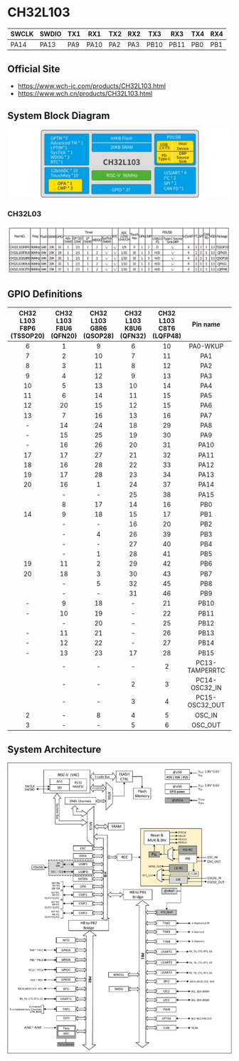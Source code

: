 # CH32L103

| SWCLK | SWDIO | TX1 | RX1  | TX2 | RX2 | TX3  | RX3  | TX4  | RX4  |
|-------|-------|-----|------|-----|-----|------|------|------|------|
| PA14  | PA13  | PA9 | PA10 | PA2 | PA3 | PB10 | PB11 | PB0  | PB1  |

## Official Site
- https://www.wch-ic.com/products/CH32L103.html
- https://www.wch.cn/products/CH32L103.html

## System Block Diagram
<img src="image/system_CH32L103.png" />

### CH32L03
<img src="image/product_CH32L103.jpg" />

## GPIO Definitions
<table>
    <thead>
        <tr>
            <th>CH32<br>L103<br>F8P6<br>(TSSOP20)</th>
            <th>CH32<br>L103<br>F8U6<br>(QFN20)</th>
            <th>CH32<br>L103<br>G8R6<br>(QSOP28)</th>
            <th>CH32<br>L103<br>K8U6<br>(QFN32)</th>
            <th>CH32<br>L103<br>C8T6<br>(LQFP48)</th>
            <th>Pin name</th>
            <th>Pin type</th>
            <th>I/O<br>structure</th>
            <th>Main function<br>(after reset)</th>
            <th>Note</th>
       </tr>
   </thead>
    <tbody align="center">
        <tr>
            <td>6</td>
            <td>1</td>
            <td>9</td>
            <td>6</td>
            <td>10</td>
            <td>PA0-WKUP</td>
            <td>I/O/A</td>
            <td>-</td>
            <td>PA0</td>
            <td></td>
       </tr>
        <tr>
            <td>7</td>
            <td>2</td>
            <td>10</td>
            <td>7</td>
            <td>11</td>
            <td>PA1</td>
            <td>I/O/A</td>
            <td>-</td>
            <td>PA1</td>
            <td></td>
       </tr>
        <tr>
            <td>8</td>
            <td>3</td>
            <td>11</td>
            <td>8</td>
            <td>12</td>
            <td>PA2</td>
            <td>I/O/A</td>
            <td>-</td>
            <td>PA2</td>
            <td>TX2</td>
       </tr>
        <tr>
            <td>9</td>
            <td>4</td>
            <td>12</td>
            <td>9</td>
            <td>13</td>
            <td>PA3</td>
            <td>I/O/A</td>
            <td>-</td>
            <td>PA3</td>
            <td>RX2</td>
       </tr>
        <tr>
            <td>10</td>
            <td>5</td>
            <td>13</td>
            <td>10</td>
            <td>14</td>
            <td>PA4</td>
            <td>I/O/A</td>
            <td>-</td>
            <td>PA4</td>
            <td></td>
       </tr>
        <tr>
            <td>11</td>
            <td>6</td>
            <td>14</td>
            <td>11</td>
            <td>15</td>
            <td>PA5</td>
            <td>I/O/A</td>
            <td>-</td>
            <td>PA5</td>
            <td></td>
       </tr>
        <tr>
            <td>12</td>
            <td>20</td>
            <td>15</td>
            <td>12</td>
            <td>15</td>
            <td>PA6</td>
            <td>I/O/A</td>
            <td>-</td>
            <td>PA6</td>
            <td></td>
       </tr>
        <tr>
            <td>13</td>
            <td>7</td>
            <td>16</td>
            <td>13</td>
            <td>16</td>
            <td>PA7</td>
            <td>I/O/A</td>
            <td>-</td>
            <td>PA7</td>
            <td></td>
       </tr>
        <tr>
            <td>-</td>
            <td>14</td>
            <td>24</td>
            <td>18</td>
            <td>29</td>
            <td>PA8</td>
            <td>I/O</td>
            <td>FT</td>
            <td>PA8</td>
            <td></td>
       </tr>
        <tr>
            <td>-</td>
            <td>15</td>
            <td>25</td>
            <td>19</td>
            <td>30</td>
            <td>PA9</td>
            <td>I/O</td>
            <td>FT</td>
            <td>PA9</td>
            <td>TX1</td>
       </tr>
        <tr>
            <td>-</td>
            <td>16</td>
            <td>26</td>
            <td>20</td>
            <td>31</td>
            <td>PA10</td>
            <td>I/O</td>
            <td>FT</td>
            <td>PA10</td>
            <td>RX10</td>
       </tr>
        <tr>
            <td>17</td>
            <td>17</td>
            <td>27</td>
            <td>21</td>
            <td>32</td>
            <td>PA11</td>
            <td>I/O/A</td>
            <td>FT</td>
            <td>PA11</td>
            <td></td>
       </tr>
        <tr>
            <td>18</td>
            <td>16</td>
            <td>28</td>
            <td>22</td>
            <td>33</td>
            <td>PA12</td>
            <td>I/O/A</td>
            <td>FT</td>
            <td>PA12</td>
            <td></td>
       </tr>
        <tr>
            <td>19</td>
            <td>17</td>
            <td>28</td>
            <td>23</td>
            <td>34</td>
            <td>PA13</td>
            <td>I/O</td>
            <td>FT</td>
            <td>SWDIO</td>
            <td>SWDIO</td>
       </tr>
        <tr>
            <td>20</td>
            <td>16</td>
            <td>1</td>
            <td>24</td>
            <td>37</td>
            <td>PA14</td>
            <td>I/O</td>
            <td>FT</td>
            <td>SWCLK</td>
            <td>SWCLK</td>
       </tr>
        <tr>
            <td></td>
            <td>-</td>
            <td>-</td>
            <td>25</td>
            <td>38</td>
            <td>PA15</td>
            <td>I/O</td>
            <td>FT</td>
            <td>PA15</td>
            <td></td>
       </tr>
        <tr>
            <td></td>
            <td>8</td>
            <td>17</td>
            <td>14</td>
            <td>16</td>
            <td>PB0</td>
            <td>I/O/A</td>
            <td>-</td>
            <td>PB0</td>
            <td>TX4</td>
       </tr>
        <tr>
            <td>14</td>
            <td>9</td>
            <td>18</td>
            <td>15</td>
            <td>17</td>
            <td>PB1</td>
            <td>I/O/A</td>
            <td>-</td>
            <td>PB1</td>
            <td>RX4</td>
       </tr>
        <tr>
            <td></td>
            <td>-</td>
            <td>-</td>
            <td>16</td>
            <td>20</td>
            <td>PB2</td>
            <td>I/O/A</td>
            <td>FT</td>
            <td>PB2/BOOT1</td>
            <td></td>
       </tr>
        <tr>
            <td></td>
            <td>-</td>
            <td>4</td>
            <td>26</td>
            <td>39</td>
            <td>PB3</td>
            <td>I/O/A</td>
            <td>FT</td>
            <td>PB3</td>
            <td></td>
       </tr>
        <tr>
            <td></td>
            <td>-</td>
            <td>-</td>
            <td>27</td>
            <td>40</td>
            <td>PB4</td>
            <td>I/O/A</td>
            <td>FT</td>
            <td>PB4</td>
            <td></td>
       </tr>
        <tr>
            <td></td>
            <td>-</td>
            <td>1</td>
            <td>28</td>
            <td>41</td>
            <td>PB5</td>
            <td>I/O/A</td>
            <td>FT</td>
            <td>PB5</td>
            <td></td>
       </tr>
        <tr>
            <td>19</td>
            <td>11</td>
            <td>2</td>
            <td>29</td>
            <td>42</td>
            <td>PB6</td>
            <td>I/O/A</td>
            <td>FT</td>
            <td>PB6</td>
            <td></td>
       </tr>
        <tr>
            <td>20</td>
            <td>18</td>
            <td>3</td>
            <td>30</td>
            <td>43</td>
            <td>PB7</td>
            <td>I/O/A</td>
            <td>FT</td>
            <td>PB7</td>
            <td></td>
       </tr>
        <tr>
            <td></td>
            <td>-</td>
            <td>5</td>
            <td>32</td>
            <td>45</td>
            <td>PB8</td>
            <td>I/O/A</td>
            <td>FT</td>
            <td>PB8</td>
            <td></td>
       </tr>
        <tr>
            <td></td>
            <td>-</td>
            <td>-</td>
            <td>31</td>
            <td>46</td>
            <td>PB9</td>
            <td>I/O/A</td>
            <td>FT</td>
            <td>PB9</td>
            <td></td>
       </tr>
        <tr>
            <td>-</td>
            <td>9</td>
            <td>18</td>
            <td>-</td>
            <td>21</td>
            <td>PB10</td>
            <td>I/O/A</td>
            <td>FT</td>
            <td>PB10</td>
            <td>TX3</td>
       </tr>
        <tr>
            <td>-</td>
            <td>10</td>
            <td>19</td>
            <td>-</td>
            <td>22</td>
            <td>PB11</td>
            <td>I/O/A</td>
            <td>FT</td>
            <td>PB11</td>
            <td>RX3</td>
       </tr>
        <tr>
            <td></td>
            <td>-</td>
            <td>20</td>
            <td>-</td>
            <td>25</td>
            <td>PB12</td>
            <td>I/O/A</td>
            <td>FT</td>
            <td>PB12</td>
            <td></td>
       </tr>
        <tr>
            <td>-</td>
            <td>11</td>
            <td>21</td>
            <td>-</td>
            <td>26</td>
            <td>PB13</td>
            <td>I/O</td>
            <td>FT</td>
            <td>PB13</td>
            <td></td>
       </tr>
        <tr>
            <td>-</td>
            <td>12</td>
            <td>22</td>
            <td>-</td>
            <td>27</td>
            <td>PB14</td>
            <td>I/O/A</td>
            <td>FT</td>
            <td>PB14</td>
            <td></td>
       </tr>
        <tr>
            <td>-</td>
            <td>13</td>
            <td>23</td>
            <td>17</td>
            <td>28</td>
            <td>PB15</td>
            <td>I/O/A</td>
            <td>FT</td>
            <td>PB15</td>
            <td></td>
       </tr>
        <tr>
            <td></td>
            <td>-</td>
            <td>-</td>
            <td>-</td>
            <td>2</td>
            <td>PC13-TAMPERRTC</td>
            <td>I/O</td>
            <td>-</td>
            <td>PC13</td>
            <td></td>
       </tr>
        <tr>
            <td></td>
            <td>-</td>
            <td>-</td>
            <td>2</td>
            <td>3</td>
            <td>PC14-OSC32_IN</td>
            <td>I/O/A</td>
            <td>-</td>
            <td>PC14</td>
            <td></td>
       </tr>
        <tr>
            <td></td>
            <td>-</td>
            <td>-</td>
            <td>3</td>
            <td>4</td>
            <td>PC15-OSC32_OUT</td>
            <td>I/O/A</td>
            <td></td>
            <td>PC15</td>
            <td></td>
       </tr>
        <tr>
            <td>2</td>
            <td>-</td>
            <td>8</td>
            <td>4</td>
            <td>5</td>
            <td>OSC_IN</td>
            <td>I/O/A</td>
            <td>-</td>
            <td>OSC_IN</td>
            <td>(PD0)</td>
       </tr>
        <tr>
            <td>3</td>
            <td>-</td>
            <td>-</td>
            <td>5</td>
            <td>6</td>
            <td>OSC_OUT</td>
            <td>I/O/A</td>
            <td>-</td>
            <td>OSC_OUT</td>
            <td>(PD1)</td>
       </tr>
   </tbody>
</table>

## System Architecture
<img src="image/architecture_CH32L103.png" />

